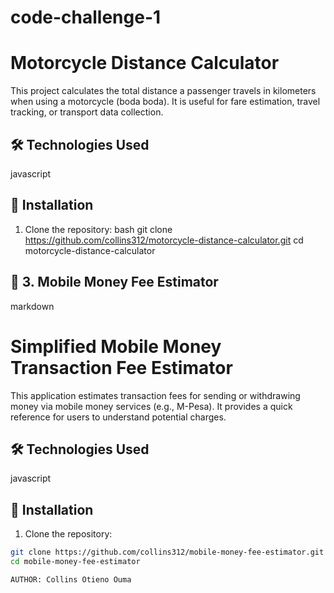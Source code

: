 # code-challenge-1
# Motorcycle Distance Calculator

This project calculates the total distance a passenger travels in kilometers when using a motorcycle (boda boda). It is useful for fare estimation, travel tracking, or transport data collection.

## 🛠 Technologies Used
javascript

## 🔧 Installation

1. Clone the repository:
   bash
git clone https://github.com/collins312/motorcycle-distance-calculator.git
cd motorcycle-distance-calculator



## 📁 3. Mobile Money Fee Estimator

   markdown
# Simplified Mobile Money Transaction Fee Estimator

This application estimates transaction fees for sending or withdrawing money via mobile money services (e.g., M-Pesa). It provides a quick reference for users to understand potential charges.

## 🛠 Technologies Used
  javascript

## 🔧 Installation

1. Clone the repository:
```bash
git clone https://github.com/collins312/mobile-money-fee-estimator.git
cd mobile-money-fee-estimator

AUTHOR: Collins Otieno Ouma
